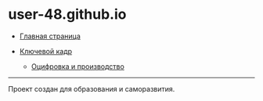 # user-48.github.io

* [Главная страница](https://user-48.github.io/ "Main Page")

* [Ключевой кадр](https://user-48.github.io/keyframe/ "KeyFrame")

    * [Оцифровка и производство](https://user-48.github.io/keyframe/digitization.html "Digitization and video production")

* * *

Проект создан для образования и саморазвития.

